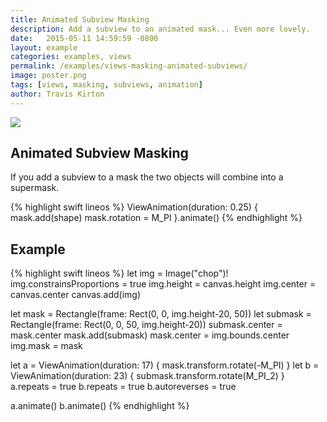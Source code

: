 ```yaml
---
title: Animated Subview Masking
description: Add a subview to an animated mask... Even more lovely.
date:   2015-05-11 14:59:59 -0800
layout: example
categories: examples, views
permalink: /examples/views-masking-animated-subviews/
image: poster.png
tags: [views, masking, subviews, animation]
author: Travis Kirton
---
```

![](masking-animated-subviews.png)

## Animated Subview Masking
If you add a subview to a mask the two objects will combine into a supermask.

{% highlight swift lineos %}
ViewAnimation(duration: 0.25) {
    mask.add(shape)
    mask.rotation = M_PI
}.animate()
{% endhighlight %}

## Example
{% highlight swift lineos %}
let img = Image("chop")!
img.constrainsProportions = true
img.height = canvas.height
img.center = canvas.center
canvas.add(img)

let mask = Rectangle(frame: Rect(0, 0, img.height-20, 50))
let submask = Rectangle(frame: Rect(0, 0, 50, img.height-20))
submask.center = mask.center
mask.add(submask)
mask.center = img.bounds.center
img.mask = mask

let a = ViewAnimation(duration: 17) {
    mask.transform.rotate(-M_PI)
}
let b = ViewAnimation(duration: 23) {
    submask.transform.rotate(M_PI_2)
}
a.repeats = true
b.repeats = true
b.autoreverses = true

a.animate()
b.animate()
{% endhighlight %}
